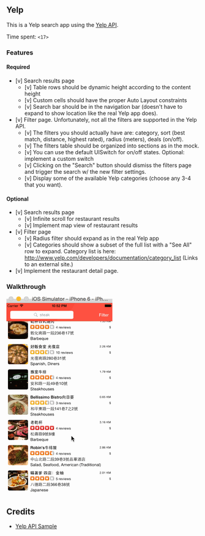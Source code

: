 ## Yelp

This is a Yelp search app using the [Yelp API](http://developer.rottentomatoes.com/docs/read/JSON).

Time spent: `<17>`

### Features

#### Required

- [v] Search results page
   - [v] Table rows should be dynamic height according to the content height
   - [v] Custom cells should have the proper Auto Layout constraints
   - [v] Search bar should be in the navigation bar (doesn't have to expand to show location like the real Yelp app does).
- [v] Filter page. Unfortunately, not all the filters are supported in the Yelp API.
   - [v] The filters you should actually have are: category, sort (best match, distance, highest rated), radius (meters), deals (on/off).
   - [v] The filters table should be organized into sections as in the mock.
   - [v] You can use the default UISwitch for on/off states. Optional: implement a custom switch
   - [v] Clicking on the "Search" button should dismiss the filters page and trigger the search w/ the new filter settings.
   - [v] Display some of the available Yelp categories (choose any 3-4 that you want).

#### Optional

- [v] Search results page
   - [v] Infinite scroll for restaurant results
   - [v] Implement map view of restaurant results
- [v] Filter page
   - [v] Radius filter should expand as in the real Yelp app
   - [v] Categories should show a subset of the full list with a "See All" row to expand. Category list is here: http://www.yelp.com/developers/documentation/category_list (Links to an external site.)
- [v] Implement the restaurant detail page.

### Walkthrough

![Video Walkthrough](week2_demo_ydlin.gif)


Credits
---------
* [Yelp API Sample](https://github.com/Yelp/yelp-api/tree/master/v2/objective-c)
